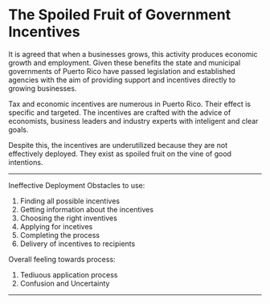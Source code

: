 # The Spoiled Fruit of Government Incentives


It is agreed that when a businesses grows, this activity produces economic growth and employment. Given these benefits the state and municipal governments of Puerto Rico have passed legislation and established agencies with the aim of providing support and incentives directly to growing businesses.

Tax and economic incentives are numerous in Puerto Rico. Their effect is specific and targeted. The incentives are crafted with the advice of economists, business leaders and industry experts with inteligent and clear goals.

Despite this, the incentives are underutilized because they are not effectively deployed. They exist as spoiled fruit on the vine of good intentions.

---

Ineffective Deployment
Obstacles to use:
1. Finding all possible incentives
2. Getting information about the incentives
3. Choosing the right inventives
4. Applying for incetives
5. Completing the process
6. Delivery of incentives to recipients


Overall feeling towards process:

1. Tediuous application process
2. Confusion and Uncertainty

---








